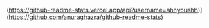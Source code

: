 (https://github-readme-stats.vercel.app/api?username=ahhyoushh)](https://github.com/anuraghazra/github-readme-stats)
